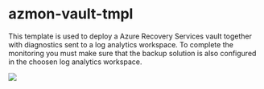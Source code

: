# azmon-vault-tmpl

This template is used to deploy a Azure Recovery Services vault together with diagnostics sent to a log analytics workspace. To complete the monitoring you must make sure that the backup solution is also configured in the choosen log analytics workspace.

<a href="https://portal.azure.com/#create/Microsoft.Template/uri/https://raw.githubusercontent.com/mydur/ARMtemplates/master/azmon-vault-tmpl/_working/template.json" target="_blank">
<img src="http://azuredeploy.net/deploybutton.png"/>
</a><br />
